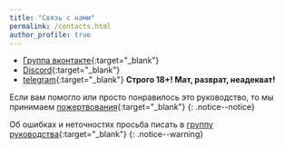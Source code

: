 ```yaml
---
title: "Связь с нами"
permalink: /contacts.html
author_profile: true
---
```


* [Группа вконтакте](https://vk.customfw.xyz){:target="_blank"}
* [Discord](https://discord.gg/HNjpYw){:target="_blank"}
* [telegram](https://t.me/homebrew_group){:target="_blank"} **Строго 18+! Мат, разврат, неадекват!**

Если вам помогло или просто понравилось это руководство, то мы принимаем [пожертвования](donations){:target="_blank"}
{: .notice--notice}

Об ошибках и неточностях просьба писать в [группу руководства](https://vk.com/nincfw){:target="_blank"}
{: .notice--warning}